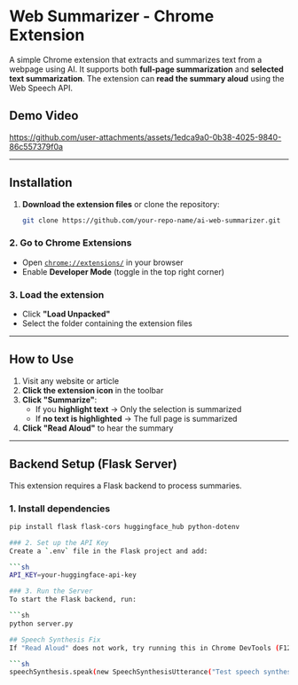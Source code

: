 # Web Summarizer - Chrome Extension

A simple Chrome extension that extracts and summarizes text from a webpage using AI. It supports both **full-page summarization** and **selected text summarization**. The extension can **read the summary aloud** using the Web Speech API.

## Demo Video

https://github.com/user-attachments/assets/1edca9a0-0b38-4025-9840-86c557379f0a

---

## Installation
1. **Download the extension files** or clone the repository:
   ```sh
   git clone https://github.com/your-repo-name/ai-web-summarizer.git
### 2. Go to Chrome Extensions  
- Open [`chrome://extensions/`](chrome://extensions/) in your browser  
- Enable **Developer Mode** (toggle in the top right corner)  

### 3. Load the extension  
- Click **"Load Unpacked"**  
- Select the folder containing the extension files  

---

## How to Use  
1. Visit any website or article  
2. **Click the extension icon** in the toolbar  
3. **Click "Summarize"**:  
   - If you **highlight text** → Only the selection is summarized  
   - If **no text is highlighted** → The full page is summarized  
4. **Click "Read Aloud"** to hear the summary  

---

## Backend Setup (Flask Server)  
This extension requires a Flask backend to process summaries.  

### 1. Install dependencies  
   ```sh 
   pip install flask flask-cors huggingface_hub python-dotenv

### 2. Set up the API Key  
Create a `.env` file in the Flask project and add:  

```sh
API_KEY=your-huggingface-api-key

### 3. Run the Server  
To start the Flask backend, run:  

```sh
python server.py

## Speech Synthesis Fix
If "Read Aloud" does not work, try running this in Chrome DevTools (F12 > Console):

```sh
speechSynthesis.speak(new SpeechSynthesisUtterance("Test speech synthesis."));


